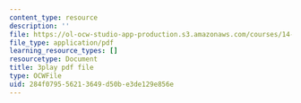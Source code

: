 ```yaml
---
content_type: resource
description: ''
file: https://ol-ocw-studio-app-production.s3.amazonaws.com/courses/14-01sc-principles-of-microeconomics-fall-2011/284f079556213649d50be3de129e856e_Vss3nofHpZI.pdf
file_type: application/pdf
learning_resource_types: []
resourcetype: Document
title: 3play pdf file
type: OCWFile
uid: 284f0795-5621-3649-d50b-e3de129e856e
---
```

